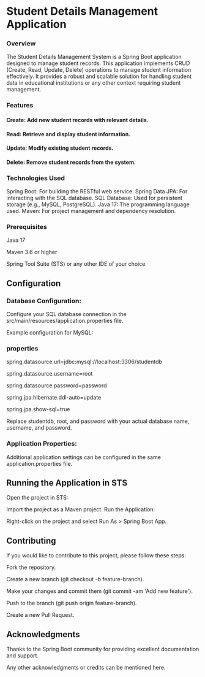 # Student Details Management Application

### Overview

The Student Details Management System is a Spring Boot application designed to manage student records. This application implements CRUD (Create, Read, Update, Delete) operations to manage student information effectively. It provides a robust and scalable solution for handling student data in educational institutions or any other context requiring student management.

### Features

#### Create: Add new student records with relevant details.
#### Read: Retrieve and display student information.
#### Update: Modify existing student records.
#### Delete: Remove student records from the system.
### Technologies Used
Spring Boot: For building the RESTful web service.
Spring Data JPA: For interacting with the SQL database.
SQL Database: Used for persistent storage (e.g., MySQL, PostgreSQL).
Java 17: The programming language used.
Maven: For project management and dependency resolution.

### Prerequisites
Java 17

Maven 3.6 or higher

Spring Tool Suite (STS) or any other IDE of your choice

## Configuration
### Database Configuration:

Configure your SQL database connection in the src/main/resources/application.properties file.

Example configuration for MySQL:

### properties

spring.datasource.url=jdbc:mysql://localhost:3306/studentdb

spring.datasource.username=root

spring.datasource.password=password

spring.jpa.hibernate.ddl-auto=update

spring.jpa.show-sql=true

Replace studentdb, root, and password with your actual database name, username, and password.

### Application Properties:

Additional application settings can be configured in the same application.properties file.

## Running the Application in STS
Open the project in STS:

Import the project as a Maven project.
Run the Application:

Right-click on the project and select Run As > Spring Boot App.

## Contributing
If you would like to contribute to this project, please follow these steps:

Fork the repository.

Create a new branch (git checkout -b feature-branch).

Make your changes and commit them (git commit -am 'Add new feature').

Push to the branch (git push origin feature-branch).

Create a new Pull Request.

## Acknowledgments 

Thanks to the Spring Boot community for providing excellent documentation and support.

Any other acknowledgments or credits can be mentioned here.

